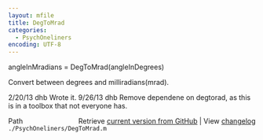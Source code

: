 ```yaml
---
layout: mfile
title: DegToMrad
categories:
  - PsychOneliners
encoding: UTF-8
---
```


angleInMradians = DegToMrad(angleInDegrees)

Convert between degrees and milliradians(mrad).

2/20/13  dhb  Wrote it.
9/26/13  dhb  Remove dependene on degtorad, as this is in a toolbox
              that not everyone has.


<div class="code_header" style="text-align:right;">
  <span style="float:left;">Path&nbsp;&nbsp;</span> <span class="counter">Retrieve <a href=
  "https://raw.github.com/Psychtoolbox-3/Psychtoolbox-3/beta/./PsychOneliners/DegToMrad.m">current version from GitHub</a> | View <a href=
  "https://github.com/Psychtoolbox-3/Psychtoolbox-3/commits/beta/./PsychOneliners/DegToMrad.m">changelog</a></span>
</div>
<div class="code">
  <code>./PsychOneliners/DegToMrad.m</code>
</div>

